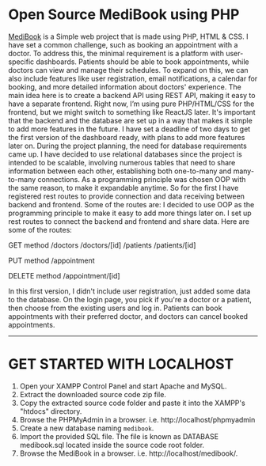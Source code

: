 
# Open Source MediBook using PHP

[MediBook](https://github.com/hakhakobian/medibook) is a Simple web project that is made using PHP, HTML & CSS.
I have set a common challenge, such as booking an appointment with a doctor. To address this, the minimal requirement is a platform with user-specific dashboards. Patients should be able to book appointments, while doctors can view and manage their schedules.
To expand on this, we can also include features like user registration, email notifications, a calendar for booking, and more detailed information about doctors' experience.
The main idea here is to create a backend API using REST API, making it easy to have a separate frontend. Right now, I’m using pure PHP/HTML/CSS for the frontend, but we might switch to something like ReactJS later.
It's important that the backend and the database are set up in a way that makes it simple to add more features in the future.
I have set a deadline of two days to get the first version of the dashboard ready, with plans to add more features later on.
During the project planning, the need for database requirements came up. I have decided to use  relational databases since the project is intended to be scalable, involving numerous tables that need to share information between each other, establishing both one-to-many and many-to-many connections.
As a programming principle was chosen OOP with the same reason, to make it expandable anytime.
So for the first I have registered rest routes to provide connection and data receiving between backend and frontend. Some of the routes are:
I decided to use OOP as the programming principle to make it easy to add more things later on. I set up rest routes to connect the backend and frontend and share data. Here are some of the routes:

GET method
/doctors
/doctors/[id]
/patients
/patients/[id]

PUT method
/appointment

DELETE method
/appointment/[id]

In this first version, I didn't include user registration, just added some data to the database. On the login page, you pick if you're a doctor or a patient, then choose from the existing users and log in. Patients can book appointments with their preferred doctor, and doctors can cancel booked appointments.
  

  
-----------------------------------------------


# GET STARTED WITH LOCALHOST

1. Open your XAMPP Control Panel and start Apache and MySQL.
2. Extract the downloaded source code zip file.
3. Copy the extracted source code folder and paste it into the XAMPP's "htdocs" directory.
4. Browse the PHPMyAdmin in a browser. i.e. http://localhost/phpmyadmin
5. Create a new database naming `medibook`.
6. Import the provided SQL file. The file is known as DATABASE medibook.sql located inside the source code root folder.
7. Browse the MediBook in a browser. i.e. http://localhost/medibook/.
